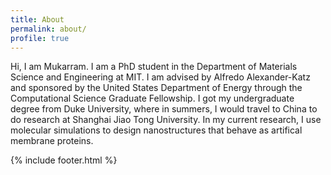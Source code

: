 ```yaml
---
title: About
permalink: about/
profile: true
---
```


Hi, I am Mukarram. I am a PhD student in the Department of Materials Science and Engineering at MIT. I am advised by Alfredo Alexander-Katz and sponsored by the United States Department of Energy through the Computational Science Graduate Fellowship. I got my undergraduate degree from Duke University, where in summers, I would travel to China to do research at Shanghai Jiao Tong University. In my current research, I use molecular simulations to design nanostructures that behave as artifical membrane proteins. 

{% include footer.html %}
